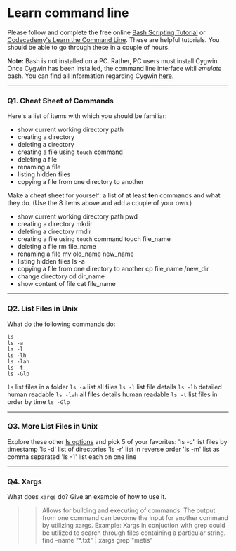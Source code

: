 # Learn command line

Please follow and complete the free online [Bash Scripting Tutorial](https://ryanstutorials.net/bash-scripting-tutorial/) or [Codecademy's Learn the Command Line](https://www.codecademy.com/learn/learn-the-command-line). These are helpful tutorials. You should be able to go through these in a couple of hours.

**Note:** Bash is not installed on a PC. Rather, PC users must install Cygwin. Once Cygwin has been installed, the command line interface witll _emulate_ bash. You can find all information regarding Cygwin [here](https://www.cygwin.com/).

---

### Q1.  Cheat Sheet of Commands  

Here's a list of items with which you should be familiar:  
* show current working directory path
* creating a directory
* deleting a directory
* creating a file using `touch` command
* deleting a file
* renaming a file
* listing hidden files
* copying a file from one directory to another

Make a cheat sheet for yourself: a list of at least **ten** commands and what they do.  (Use the 8 items above and add a couple of your own.)  

* show current working directory path           pwd
* creating a directory                          mkdir
* deleting a directory                          rmdir
* creating a file using `touch` command         touch file_name
* deleting a file                               rm file_name
* renaming a file                               mv old_name new_name
* listing hidden files                          ls -a
* copying a file from one directory to another  cp file_name /new_dir
* change directory                              cd dir_name
* show content of file                          cat file_name

---

### Q2.  List Files in Unix   

What do the following commands do:  

`ls`        
`ls -a`  
`ls -l`  
`ls -lh`  
`ls -lah`  
`ls -t`  
`ls -Glp`

`ls`       list files in  a folder
`ls -a`    list all files 
`ls -l`    list file details
`ls -lh`   detailed human readable
`ls -lah`  all files details human readable
`ls -t`    list files in order by time
`ls -Glp`  

---

### Q3.  More List Files in Unix  

Explore these other [ls options](http://www.techonthenet.com/unix/basic/ls.php) and pick 5 of your favorites:
'ls -c' list files by timestamp
'ls -d' list of directories
'ls -r' list in reverse order
'ls -m' list as comma separated
'ls -1' list each on one line


> > 
---

### Q4.  Xargs   

What does `xargs` do? Give an example of how to use it.

> > Allows for building and executing of commands. The output from one command can become the input for another command by utilizing xargs.
Example:
Xargs in conjuction with grep could be utilized to search through files containing a particular string. 
find -name "*.txt" | xargs grep "metis"
 

